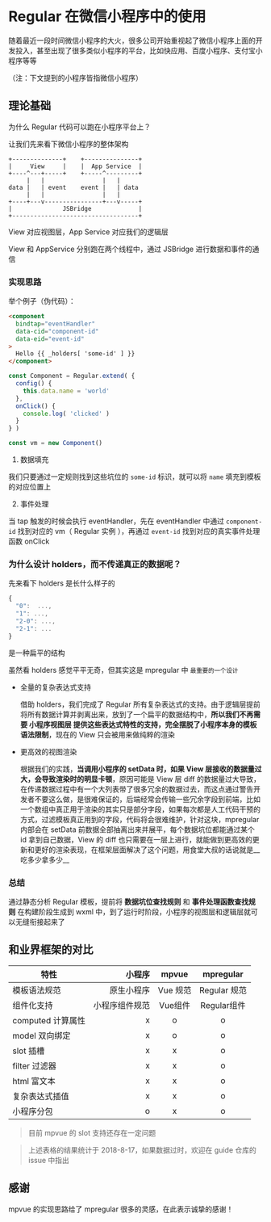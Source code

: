 # Regular 在微信小程序中的使用

随着最近一段时间微信小程序的大火，很多公司开始重视起了微信小程序上面的开发投入，甚至出现了很多类似小程序的平台，比如快应用、百度小程序、支付宝小程序等等

（注：下文提到的小程序皆指微信小程序）

## 理论基础

为什么 Regular 代码可以跑在小程序平台上？

让我们先来看下微信小程序的整体架构

```
+--------------+    +---------------+
|     View     |    |  App Service  |
+----^---+-----+    +-----^---------+
     |   |                |   |
data |   | event    event |   | data
     |   |                |   |
+----+---v----------------+---v-----+
|              JSBridge             |
+-----------------------------------+
```

View 对应视图层，App Service 对应我们的逻辑层

View 和 AppService 分别跑在两个线程中，通过 JSBridge 进行数据和事件的通信

### 实现思路

举个例子（伪代码）：

```html
<component
  bindtap="eventHandler"
  data-cid="component-id"
  data-eid="event-id"
>
  Hello {{ _holders[ 'some-id' ] }}
</component>
```

```js
const Component = Regular.extend( {
  config() {
    this.data.name = 'world'
  },
  onClick() {
    console.log( 'clicked' )
  }
} )

const vm = new Component()
```

1. 数据填充

  我们只要通过一定规则找到这些坑位的 `some-id` 标识，就可以将 `name` 填充到模板的对应位置上

2. 事件处理

  当 tap 触发的时候会执行 eventHandler，先在 eventHandler 中通过 `component-id` 找到对应的 vm（ Regular 实例 ），再通过 `event-id` 找到对应的真实事件处理函数 onClick

### 为什么设计 holders，而不传递真正的数据呢？

先来看下 holders 是长什么样子的

```js
{
  "0":  ...,
  "1": ...,
  "2-0": ...,
  "2-1": ...
}
```

是一种扁平的结构

虽然看 holders 感觉平平无奇，但其实这是 mpregular 中 `最重要的一个设计`

- 全量的复杂表达式支持

  借助 holders，我们完成了 Regular 所有复杂表达式的支持。由于逻辑层提前将所有数据计算并剥离出来，放到了一个扁平的数据结构中，__所以我们不再需要 小程序视图层 提供这些表达式特性的支持，完全摆脱了小程序本身的模板语法限制__，现在的 View 只会被用来做纯粹的渲染

- 更高效的视图渲染

  根据我们的实践，__当调用小程序的 setData 时，如果 View 层接收的数据量过大，会导致渲染时的明显卡顿__，原因可能是 View 层 diff 的数据量过大导致，在传递数据过程中有一个大列表带了很多冗余的数据过去，而这点通过警告开发者不要这么做，是很难保证的，后端经常会传输一些冗余字段到前端，比如一个数组中真正用于渲染的其实只是部分字段，如果每次都是人工代码干预的方式，过滤模板真正用到的字段，代码将会很难维护，针对这块，mpregular 内部会在 setData 前数据全部抽离出来并展平，每个数据坑位都能通过某个 id 拿到自己数据，View 的 diff 也只需要在一层上进行，就能做到更高效的更新和更好的渲染表现，在框架层面解决了这个问题，用食堂大叔的话说就是__吃多少拿多少__

### 总结

通过静态分析 Regular 模板，提前将 __数据坑位查找规则__ 和 __事件处理函数查找规则__ 在构建阶段生成到 wxml 中，到了运行时阶段，小程序的视图层和逻辑层就可以无缝衔接起来了

## 和业界框架的对比

| 特性        | 小程序    |  mpvue  |   mpregular  |
| --------   | -----:   | :----: | :----: |
| 模板语法规范        | 原生小程序     |    Vue 规范   |  Regular 规范  |
| 组件化支持        | 小程序组件规范     |    Vue组件   | Regular组件   |
| computed 计算属性  |    x   |   o    |   o |
| model 双向绑定        |   x   |  o     |  o  |
| slot 插槽        |    x   |    x   |  o  |
| filter 过滤器        |   x    |   x    |  o  |
| html 富文本        |     x  |     x  |  o  |
| 复杂表达式插值        |   x    |    x   |  o  |
| 小程序分包        |   o    |    x   |  o  |

> 目前 mpvue 的 slot 支持还存在一定问题

> 上述表格的结果统计于 2018-8-17，如果数据过时，欢迎在 guide 仓库的 issue 中指出

## 感谢

mpvue 的实现思路给了 mpregular 很多的灵感，在此表示诚挚的感谢！
